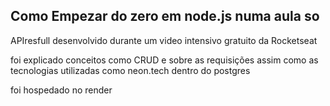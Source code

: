 ## Como Empezar do zero em node.js numa aula so 

APIresfull desenvolvido durante um video intensivo gratuito da Rocketseat

foi explicado conceitos como CRUD e sobre as requisições assim como as tecnologias utilizadas como neon.tech dentro
do postgres

foi hospedado no render 


